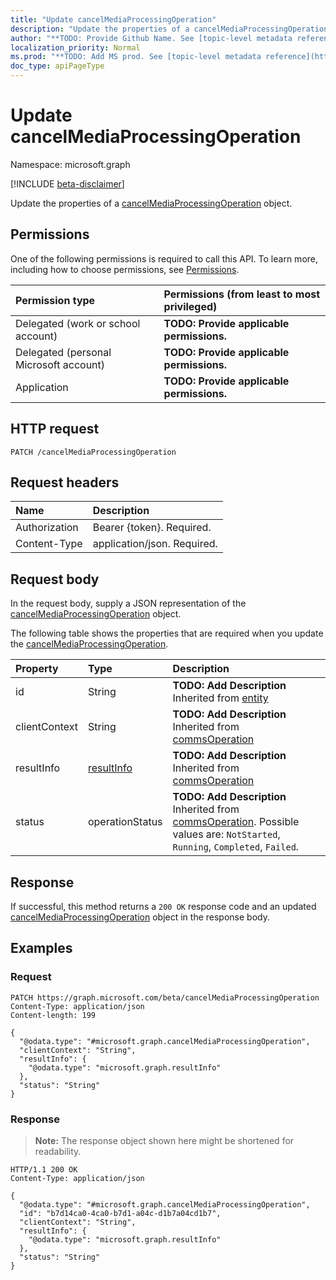 ```yaml
---
title: "Update cancelMediaProcessingOperation"
description: "Update the properties of a cancelMediaProcessingOperation object."
author: "**TODO: Provide Github Name. See [topic-level metadata reference](https://msgo.azurewebsites.net/add/document/guidelines/metadata.html#topic-level-metadata)**"
localization_priority: Normal
ms.prod: "**TODO: Add MS prod. See [topic-level metadata reference](https://msgo.azurewebsites.net/add/document/guidelines/metadata.html#topic-level-metadata)**"
doc_type: apiPageType
---
```


# Update cancelMediaProcessingOperation
Namespace: microsoft.graph

[!INCLUDE [beta-disclaimer](../../includes/beta-disclaimer.md)]

Update the properties of a [cancelMediaProcessingOperation](../resources/cancelmediaprocessingoperation.md) object.

## Permissions
One of the following permissions is required to call this API. To learn more, including how to choose permissions, see [Permissions](/graph/permissions-reference).

|Permission type|Permissions (from least to most privileged)|
|:---|:---|
|Delegated (work or school account)|**TODO: Provide applicable permissions.**|
|Delegated (personal Microsoft account)|**TODO: Provide applicable permissions.**|
|Application|**TODO: Provide applicable permissions.**|

## HTTP request

<!-- {
  "blockType": "ignored"
}
-->
``` http
PATCH /cancelMediaProcessingOperation
```

## Request headers
|Name|Description|
|:---|:---|
|Authorization|Bearer {token}. Required.|
|Content-Type|application/json. Required.|

## Request body
In the request body, supply a JSON representation of the [cancelMediaProcessingOperation](../resources/cancelmediaprocessingoperation.md) object.

The following table shows the properties that are required when you update the [cancelMediaProcessingOperation](../resources/cancelmediaprocessingoperation.md).

|Property|Type|Description|
|:---|:---|:---|
|id|String|**TODO: Add Description** Inherited from [entity](../resources/entity.md)|
|clientContext|String|**TODO: Add Description** Inherited from [commsOperation](../resources/commsoperation.md)|
|resultInfo|[resultInfo](../resources/resultinfo.md)|**TODO: Add Description** Inherited from [commsOperation](../resources/commsoperation.md)|
|status|operationStatus|**TODO: Add Description** Inherited from [commsOperation](../resources/commsoperation.md). Possible values are: `NotStarted`, `Running`, `Completed`, `Failed`.|



## Response

If successful, this method returns a `200 OK` response code and an updated [cancelMediaProcessingOperation](../resources/cancelmediaprocessingoperation.md) object in the response body.

## Examples

### Request
<!-- {
  "blockType": "request",
  "name": "update_cancelmediaprocessingoperation"
}
-->
``` http
PATCH https://graph.microsoft.com/beta/cancelMediaProcessingOperation
Content-Type: application/json
Content-length: 199

{
  "@odata.type": "#microsoft.graph.cancelMediaProcessingOperation",
  "clientContext": "String",
  "resultInfo": {
    "@odata.type": "microsoft.graph.resultInfo"
  },
  "status": "String"
}
```


### Response
>**Note:** The response object shown here might be shortened for readability.
<!-- {
  "blockType": "response",
  "truncated": true
}
-->
``` http
HTTP/1.1 200 OK
Content-Type: application/json

{
  "@odata.type": "#microsoft.graph.cancelMediaProcessingOperation",
  "id": "b7d14ca0-4ca0-b7d1-a04c-d1b7a04cd1b7",
  "clientContext": "String",
  "resultInfo": {
    "@odata.type": "microsoft.graph.resultInfo"
  },
  "status": "String"
}
```

